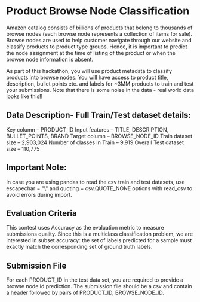 # Product Browse Node Classification
Amazon catalog consists of billions of products that belong to thousands of browse nodes (each browse node represents a collection of items for sale). Browse nodes are used to help customer navigate through our website and classify products to product type groups. Hence, it is important to predict the node assignment at the time of listing of the product or when the browse node information is absent.

As part of this hackathon, you will use product metadata to classify products into browse nodes. You will have access to product title, description, bullet points etc. and labels for ~3MM products to train and test your submissions. Note that there is some noise in the data - real world data looks like this!! 

## Data Description- Full Train/Test dataset details:

Key column – PRODUCT_ID
Input features – TITLE, DESCRIPTION, BULLET_POINTS, BRAND
Target column – BROWSE_NODE_ID
Train dataset size – 2,903,024
Number of classes in Train – 9,919
Overall Test dataset size – 110,775

## Important Note:

In case you are using pandas to read the csv train and test datasets, use escapechar = "\\" and quoting = csv.QUOTE_NONE options with read_csv to avoid errors during import.

## Evaluation Criteria

This contest uses Accuracy as the evaluation metric to measure submissions quality. Since this is a multiclass classification problem, we are interested in subset accuracy: the set of labels predicted for a sample must exactly match the corresponding set of ground truth labels.

## Submission File

For each PRODUCT_ID in the test data set, you are required to provide a browse node id prediction. The submission file should be a csv and contain a header followed by pairs of PRODUCT_ID, BROWSE_NODE_ID.
